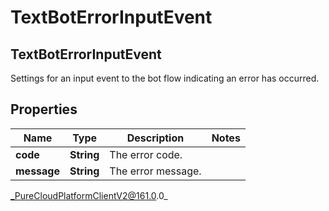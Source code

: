 # TextBotErrorInputEvent

## TextBotErrorInputEvent
Settings for an input event to the bot flow indicating an error has occurred.

## Properties

|Name | Type | Description | Notes|
|------------ | ------------- | ------------- | -------------|
| **code** | **String** | The error code. | |
| **message** | **String** | The error message. | |



_PureCloudPlatformClientV2@161.0.0_

